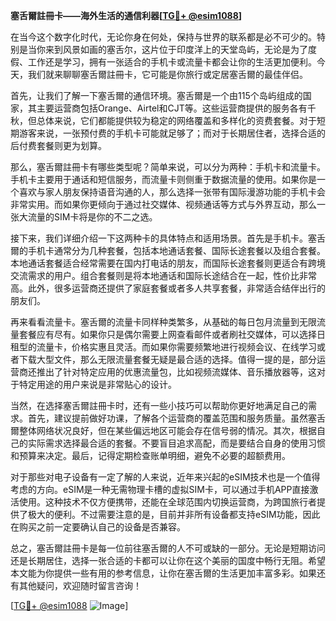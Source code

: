 **塞舌爾註冊卡——海外生活的通信利器[[TG💪+ @esim1088](https://t.me/s/esim1088)]**

在当今这个数字化时代，无论你身在何处，保持与世界的联系都是必不可少的。特别是当你来到风景如画的塞舌尔，这片位于印度洋上的天堂岛屿，无论是为了度假、工作还是学习，拥有一张适合的手机卡或流量卡都会让你的生活更加便利。今天，我们就来聊聊塞舌爾註冊卡，它可能是你旅行或定居塞舌爾的最佳伴侣。

首先，让我们了解一下塞舌爾的通信环境。塞舌爾是一个由115个岛屿组成的国家，其主要运营商包括Orange、Airtel和CJT等。这些运营商提供的服务各有千秋，但总体来说，它们都能提供较为稳定的网络覆盖和多样化的资费套餐。对于短期游客来说，一张预付费的手机卡可能就足够了；而对于长期居住者，选择合适的后付费套餐则更为划算。

那么，塞舌爾註冊卡有哪些类型呢？简单来说，可以分为两种：手机卡和流量卡。手机卡主要用于通话和短信服务，而流量卡则侧重于数据流量的使用。如果你是一个喜欢与家人朋友保持语音沟通的人，那么选择一张带有国际漫游功能的手机卡会非常实用。而如果你更倾向于通过社交媒体、视频通话等方式与外界互动，那么一张大流量的SIM卡将是你的不二之选。

接下来，我们详细介绍一下这两种卡的具体特点和适用场景。首先是手机卡。塞舌爾的手机卡通常分为几种套餐，包括本地通话套餐、国际长途套餐以及组合套餐。本地通话套餐适合经常需要在国内打电话的朋友，而国际长途套餐则更适合有跨境交流需求的用户。组合套餐则是将本地通话和国际长途结合在一起，性价比非常高。此外，很多运营商还提供了家庭套餐或者多人共享套餐，非常适合结伴出行的朋友们。

再来看看流量卡。塞舌爾的流量卡同样种类繁多，从基础的每日包月流量到无限流量套餐应有尽有。如果你只是偶尔需要上网查看邮件或者刷社交媒体，可以选择日租型的流量卡，价格实惠且灵活。而如果你需要频繁地进行视频会议、在线学习或者下载大型文件，那么无限流量套餐无疑是最合适的选择。值得一提的是，部分运营商还推出了针对特定应用的优惠流量包，比如视频流媒体、音乐播放器等，这对于特定用途的用户来说是非常贴心的设计。

当然，在选择塞舌爾註冊卡时，还有一些小技巧可以帮助你更好地满足自己的需求。首先，建议提前做好功课，了解各个运营商的覆盖范围和服务质量。虽然塞舌爾整体网络状况良好，但在某些偏远地区可能会存在信号弱的情况。其次，根据自己的实际需求选择最合适的套餐。不要盲目追求高配，而是要结合自身的使用习惯和预算来决定。最后，记得定期检查账单明细，避免不必要的超额费用。

对于那些对电子设备有一定了解的人来说，近年来兴起的eSIM技术也是一个值得考虑的方向。eSIM是一种无需物理卡槽的虚拟SIM卡，可以通过手机APP直接激活使用。这种技术不仅方便携带，还能在全球范围内切换运营商，为跨国旅行者提供了极大的便利。不过需要注意的是，目前并非所有设备都支持eSIM功能，因此在购买之前一定要确认自己的设备是否兼容。

总之，塞舌爾註冊卡是每一位前往塞舌爾的人不可或缺的一部分。无论是短期访问还是长期居住，选择一张合适的卡都可以让你在这个美丽的国度中畅行无阻。希望本文能为你提供一些有用的参考信息，让你在塞舌爾的生活更加丰富多彩。如果还有其他疑问，欢迎随时留言咨询！

[[TG💪+ @esim1088](https://t.me/s/esim1088) ![Image](https://i.postimg.cc/4NQfJmqS/Snipaste-2025-05-13-00-14-12.png)]